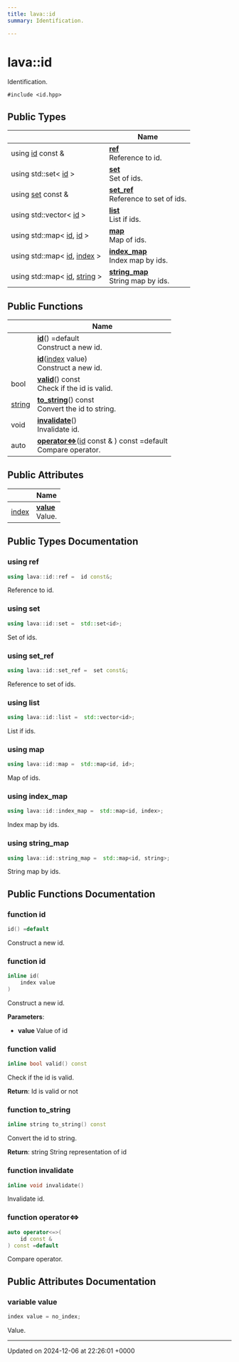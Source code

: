 ```yaml
---
title: lava::id
summary: Identification. 

---
```


# lava::id



Identification. 


`#include <id.hpp>`

## Public Types

|                | Name           |
| -------------- | -------------- |
| using [id](/_doxybook/Classes/structlava_1_1id.md) const  & | **[ref](/_doxybook/Classes/structlava_1_1id.md#using-ref)** <br>Reference to id.  |
| using std::set< [id](/_doxybook/Classes/structlava_1_1id.md) > | **[set](/_doxybook/Classes/structlava_1_1id.md#using-set)** <br>Set of ids.  |
| using [set](/_doxybook/Classes/structlava_1_1id.md#using-set) const  & | **[set_ref](/_doxybook/Classes/structlava_1_1id.md#using-set-ref)** <br>Reference to set of ids.  |
| using std::vector< [id](/_doxybook/Classes/structlava_1_1id.md) > | **[list](/_doxybook/Classes/structlava_1_1id.md#using-list)** <br>List if ids.  |
| using std::map< [id](/_doxybook/Classes/structlava_1_1id.md), [id](/_doxybook/Classes/structlava_1_1id.md) > | **[map](/_doxybook/Classes/structlava_1_1id.md#using-map)** <br>Map of ids.  |
| using std::map< [id](/_doxybook/Classes/structlava_1_1id.md), [index](/_doxybook/Namespaces/namespacelava.md#using-index) > | **[index_map](/_doxybook/Classes/structlava_1_1id.md#using-index-map)** <br>Index map by ids.  |
| using std::map< [id](/_doxybook/Classes/structlava_1_1id.md), [string](/_doxybook/Namespaces/namespacelava.md#using-string) > | **[string_map](/_doxybook/Classes/structlava_1_1id.md#using-string-map)** <br>String map by ids.  |

## Public Functions

|                | Name           |
| -------------- | -------------- |
| | **[id](/_doxybook/Classes/structlava_1_1id.md#function-id)**() =default<br>Construct a new id.  |
| | **[id](/_doxybook/Classes/structlava_1_1id.md#function-id)**([index](/_doxybook/Namespaces/namespacelava.md#using-index) value)<br>Construct a new id.  |
| bool | **[valid](/_doxybook/Classes/structlava_1_1id.md#function-valid)**() const<br>Check if the id is valid.  |
| [string](/_doxybook/Namespaces/namespacelava.md#using-string) | **[to_string](/_doxybook/Classes/structlava_1_1id.md#function-to-string)**() const<br>Convert the id to string.  |
| void | **[invalidate](/_doxybook/Classes/structlava_1_1id.md#function-invalidate)**()<br>Invalidate id.  |
| auto | **[operator<=>](/_doxybook/Classes/structlava_1_1id.md#function-operator<=>)**([id](/_doxybook/Classes/structlava_1_1id.md) const & ) const =default<br>Compare operator.  |

## Public Attributes

|                | Name           |
| -------------- | -------------- |
| [index](/_doxybook/Namespaces/namespacelava.md#using-index) | **[value](/_doxybook/Classes/structlava_1_1id.md#variable-value)** <br>Value.  |

## Public Types Documentation

### using ref

```cpp
using lava::id::ref =  id const&;
```

Reference to id. 

### using set

```cpp
using lava::id::set =  std::set<id>;
```

Set of ids. 

### using set_ref

```cpp
using lava::id::set_ref =  set const&;
```

Reference to set of ids. 

### using list

```cpp
using lava::id::list =  std::vector<id>;
```

List if ids. 

### using map

```cpp
using lava::id::map =  std::map<id, id>;
```

Map of ids. 

### using index_map

```cpp
using lava::id::index_map =  std::map<id, index>;
```

Index map by ids. 

### using string_map

```cpp
using lava::id::string_map =  std::map<id, string>;
```

String map by ids. 

## Public Functions Documentation

### function id

```cpp
id() =default
```

Construct a new id. 

### function id

```cpp
inline id(
    index value
)
```

Construct a new id. 

**Parameters**: 

  * **value** Value of id 


### function valid

```cpp
inline bool valid() const
```

Check if the id is valid. 

**Return**: Id is valid or not 

### function to_string

```cpp
inline string to_string() const
```

Convert the id to string. 

**Return**: string String representation of id 

### function invalidate

```cpp
inline void invalidate()
```

Invalidate id. 

### function operator<=>

```cpp
auto operator<=>(
    id const & 
) const =default
```

Compare operator. 

## Public Attributes Documentation

### variable value

```cpp
index value = no_index;
```

Value. 

-------------------------------

Updated on 2024-12-06 at 22:26:01 +0000